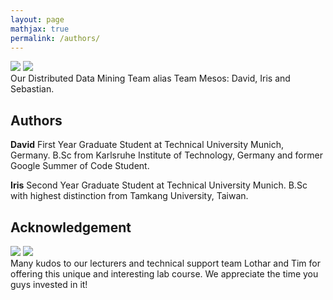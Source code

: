 ```yaml
---
layout: page
mathjax: true
permalink: /authors/
---
```


<div class="fig figcenter fighighlight">
  <img src="{{'/assets/david.png' | prepend: site.baseurl }}">
  <img src="{{'/assets/iris.png' | prepend: site.baseurl }}">
  <div class="figcaption">
    Our Distributed Data Mining Team alias Team Mesos: David, Iris and Sebastian.
  </div>
</div>


## Authors 

**David**
First Year Graduate Student at Technical University Munich, Germany. 
B.Sc from Karlsruhe Institute of Technology, Germany and former Google Summer of Code Student.

**Iris**
Second Year Graduate Student at Technical University Munich.
B.Sc with highest distinction from Tamkang University, Taiwan.


## Acknowledgement

<div class="fig figcenter fighighlight">
  <img src="{{'/assets/lothar_richter.jpg' | prepend: site.baseurl }}">
  <img src="{{'/assets/tim.jpg' | prepend: site.baseurl }}">
  <div class="figcaption">
    Many kudos to our lecturers and technical support team Lothar and Tim for offering this unique and interesting lab course. 
    We appreciate the time you guys invested in it! 
  </div>
</div>

